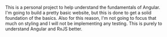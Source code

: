 This is a personal project to help understand the fundamentals of Angular. I'm going to build a pretty basic website, but this is done to get a solid foundation of the basics. Also for this reason, I'm not going to focus that much on styling and I will not be implementing any testing. This is purely to understand Angular and RxJS better.
